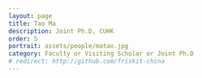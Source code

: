```yaml
---
layout: page
title: Tao Ma
description: Joint Ph.D, CUHK
order: 5
portrait: assets/people/matao.jpg
category: Faculty or Visiting Scholar or Joint Ph.D
# redirect: http://github.com/friskit-china
---
```

